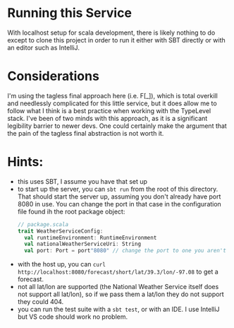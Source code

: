 # Running this Service

With localhost setup for scala development, there is likely nothing to do except to clone this project in order
to run it either with SBT directly or with an editor such as IntelliJ.

# Considerations

I'm using the tagless final approach here (i.e. F[_]), which is total overkill and needlessly
complicated for this little service, but it does allow me to follow what I think is a best
practice when working with the TypeLevel stack. I've been of two minds with this approach, as
it is a significant legibility barrier to newer devs. One could certainly make the argument
that the pain of the tagless final abstraction is not worth it.

# Hints:
 - this uses SBT, I assume you have that set up
- to start up the server, you can `sbt run` from the root of this directory. That should start the server up, assuming you don't already have port 8080 in use. You can change the port in that case in the configuration file found ih the root package object:
  ```scala
  // package.scala  
  trait WeatherServiceConfig:
    val runtimeEnvironment: RuntimeEnvironment
    val nationalWeatherServiceUri: String
    val port: Port = port"8080" // change the port to one you aren't using here
  ```
 - with the host up, you can `curl http://localhost:8080/forecast/short/lat/39.3/lon/-97.08` to get a forecast. 
 - not all lat/lon are supported (the National Weather Service itself does not support all lat/lon), so if we pass them a lat/lon they do not support they could 404.
 - you can run the test suite with a `sbt test`, or with an IDE. I use IntelliJ but VS code should work no problem.
